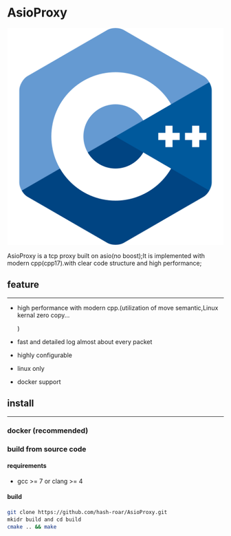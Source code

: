 # AsioProxy

![image-20220821115420115](static\cpp.png)



AsioProxy is a tcp proxy  built on asio(no boost);It is implemented with modern cpp(cpp17).with clear code structure and high performance;



## feature

------



- high performance with modern cpp.(utilization of move semantic,Linux kernal zero copy...

  )

- fast and detailed log almost about every packet

- highly configurable 

- linux only 

- docker support



## install

------



### docker (recommended)





### build from  source code

#### requirements

- gcc >= 7 or clang >= 4

#### build

```bash
git clone https://github.com/hash-roar/AsioProxy.git
mkidr build and cd build
cmake .. && make 
```




